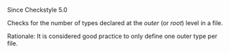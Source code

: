 Since Checkstyle 5.0

Checks for the number of types declared at the *outer* (or *root*) level
in a file.

Rationale: It is considered good practice to only define one outer type
per file.